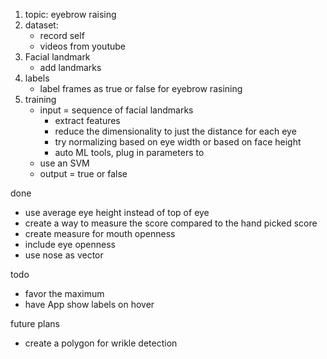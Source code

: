 1. topic: eyebrow raising
2. dataset:
   - record self
   - videos from youtube
3. Facial landmark
   -  add landmarks
4. labels
   - label frames as true or false for eyebrow rasining
5. training
   - input = sequence of facial landmarks 
     - extract features
     - reduce the dimensionality to just the distance for each eye
     - try normalizing based on eye width or based on face height
     - auto ML tools, plug in parameters to
   - use an SVM 
   - output = true or false


done
- use average eye height instead of top of eye
- create a way to measure the score compared to the hand picked score
- create measure for mouth openness
- include eye openness
- use nose as vector

todo
- favor the maximum
- have App show labels on hover

future plans
- create a polygon for wrikle detection 